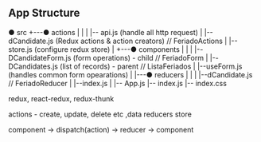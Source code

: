 App Structure
-------------

● src
+---● actions
|   |
|   |-- api.js (handle all http request)
|   |-- dCandidate.js (Redux actions & action creators)  // FeriadoActions
|   |-- store.js (configure redux store)
|
+---● components
|   |
|   |--DCandidateForm.js (form operations) - child      // FeriadoForm
|   |--DCandidates.js  (list of records) - parent       // ListaFeriados
|   |--useForm.js (handles common form opearations)
|
|---● reducers
|   |
|   |--dCandidate.js                                    // FeriadoReducer
|   |--index.js
|
|-- App.js
|-- index.js
|-- index.css


redux, react-redux, redux-thunk

actions - create, update, delete etc ,data 
reducers
store

component -> dispatch(action) -> reducer -> component